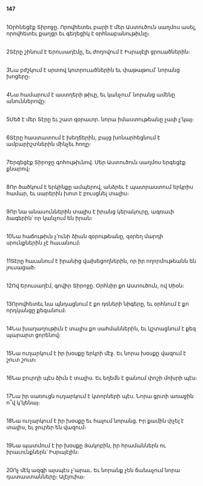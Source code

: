 **147**

\
1Օրհնեցէք Տիրոջը. Որովհետեւ բարի է մեր Աստուծուն սաղմոս ասել, որովհետեւ քաղցր եւ գեղեցիկ է օրհնաբանութիւնը։

\
2Տէրը շինում է Երուսաղէմը, եւ ժողովում է Իսրայէլի ցրուածներին։

\
3Նա բժշկում է սրտով կոտրուածներին եւ փաթաթում՝ նորանց խոցերը։

\
4Նա համարում է աստղերի թիւը, եւ կանչում՝ նորանց ամենը անուններովը։

\
5Մեծ է մեր Տէրը եւ շատ զօրաւոր. նորա իմաստութեանը չափ չ’կայ։

\
6Տէրը հաստատում է խեղճերին, բայց խոնարհեցնում է ամբարիշտներին մինչեւ հողը։

\
7Երգեցէք Տիրոջը գոհութիւնով. Մեր Աստուծուն սաղմոս երգեցէք քնարով։

\
8Որ ծածկում է երկինքը ամպերով, անձրեւ է պատրաստում երկրիս համար, եւ սարերին խոտ է բուսցնել տալիս։

\
9Որ նա անասուններին տալիս է իրանց կերակուրը, ագռաւի ձագերին՝ որ կանչում են իրան։

\
10Նա հաճութիւն չ’ունի ձիան զօրութեանը, զօրեղ մարդի սրունքներին չէ հաւանում։

\
11Տէրը հաւանում է իրանից վախեցողներին, որ իր ողորմութեանն են յուսացած։

\
12Ով Երուսաղէմ, գովիր Տիրոջը. Օրհնիր քո Աստուծուն, ով Սիօն։

\
13Որովհետեւ նա պնդացնում է քո դռների նիգերը, եւ օրհնում է քո որդկանցը քեզանում։

\
14Նա խաղաղութիւն է տալիս քո սահմաններին, եւ կշտացնում է քեզ պարարտ ցորենով։

\
15Նա ուղարկում է իր խօսքը երկրի մէջ. Եւ նորա խօսքը վազում է շուտ շուտ։

\
16Նա բուրդի պէս ձիւն է տալիս. Եւ եղեմն է ցանում փոշի մոխրի պէս։

\
17Նա իր սառուցն ուղարկում է կտորների պէս. Նորա ցրտի առաջին ո՞վ կ’կենայ։

\
18Նա ուղարկում է իր խօսքը եւ հալում նորանց. Իր քամին փչել է տալիս, եւ ջուրեր են վազում։

\
19Նա պատմում է իր խօսքը Յակոբին, իր հրամաններն ու իրաւունքներն՝ Իսրայէլին։

\
20Ոչ մէկ ազգի այսպէս չ’արաւ. Եւ նորանք չեն ճանաչում նորա դատաստանները։ Ալէլուիա։
